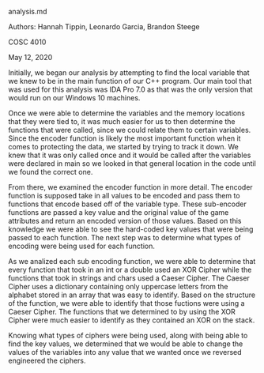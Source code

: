 analysis.md

Authors: Hannah Tippin, Leonardo Garcia, Brandon Steege

COSC 4010

May 12, 2020


Initially, we began our analysis by attempting to find the local variable that we knew to be in the main function of our C++ program. Our main tool that was used for this analysis was IDA Pro 7.0 as that was the only version that would run on our Windows 10 machines. 

Once we were able to determine the variables and the memory locations that they were tied to, it was much easier for us to then determine the functions that were called, since we could relate them to certain variables. Since the encoder function is likely the most important function when it comes to protecting the data, we started by trying to track it down. We knew that it was only called once and it would be called after the variables were declared in main so we looked in that general location in the code until we found the correct one. 

From there, we examined the encoder function in more detail. The encoder function is supposed take in all values to be encoded and pass them to functions that encode based off of the variable type. These sub-encoder functions are passed a key value and the original value of the game attributes and return an encoded version of those values. Based on this knowledge we were able to see the hard-coded key values that were being passed to each function. The next step was to determine what types of encoding were being used for each function. 

As we analized each sub encoding function, we were able to determine that every function that took in an int or a double used an XOR Cipher while the functions that took in strings and chars used a Caeser Cipher. The Caeser Cipher uses a dictionary containing only uppercase letters from the alphabet stored in an array that was easy to identify. Based on the structure of the function, we were able to identify that those fuctions were using a Caeser Cipher. The functions that we determined to by using the XOR Cipher were much easier to identify as they contained an XOR on the stack. 

Knowing what types of ciphers were being used, along with being able to find the key values, we determined that we would be able to change the values of the variables into any value that we wanted once we reversed engineered the ciphers. 
